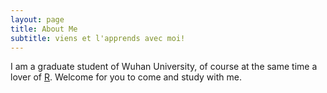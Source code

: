 ```yaml
---
layout: page
title: About Me
subtitle: viens et l'apprends avec moi!
---
```


I am a graduate student of Wuhan University, of course at the same time a lover of [R](https://www.r-project.org/).
Welcome for you to come and study with me.

